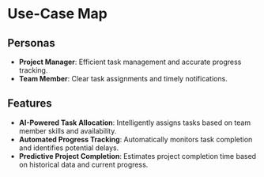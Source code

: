 # Use-Case Map

## Personas
- **Project Manager**: Efficient task management and accurate progress tracking.
- **Team Member**: Clear task assignments and timely notifications.

## Features
- **AI-Powered Task Allocation**: Intelligently assigns tasks based on team member skills and availability.
- **Automated Progress Tracking**: Automatically monitors task completion and identifies potential delays.
- **Predictive Project Completion**: Estimates project completion time based on historical data and current progress.
